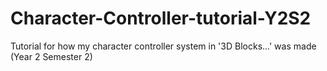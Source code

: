 # Character-Controller-tutorial-Y2S2
Tutorial for how my character controller system in '3D Blocks...' was made (Year 2 Semester 2)
